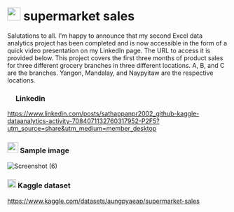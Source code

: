 # <img src="https://github.com/sathappanPR/Analytics_supermarket-sales/assets/84607354/376dcaed-7a56-4c5c-b65e-39676ccab549" width="30"> supermarket sales
Salutations to all. I'm happy to announce that my second Excel data analytics project has been completed and is now accessible in the form of a quick video presentation on my LinkedIn page. The URL to access it is provided below. This project covers the first three months of product sales for three different grocery branches in three different locations. A, B, and C are the branches. Yangon, Mandalay, and Naypyitaw are the respective locations.
### <img src="https://github.com/sathappanPR/Analytics_supermarket-sales/assets/84607354/9c0971bf-9435-41ce-bc01-47338e1432a1" width="15"> Linkedin 
https://www.linkedin.com/posts/sathappanpr2002_github-kaggle-dataanalytics-activity-7084071132760317952-P2F5?utm_source=share&utm_medium=member_desktop 
### <img src="https://github.com/sathappanPR/Analytics_supermarket-sales/assets/84607354/57c62f88-18bd-49c8-8d69-deb1e7af34eb" width="25"> Sample image
![Screenshot (6)](https://github.com/sathappanPR/Analytics_supermarket-sales/assets/84607354/41668b95-2b0d-482b-80ca-ec516d923ab6)
### <img src="https://github.com/sathappanPR/Analytics_supermarket-sales/assets/84607354/adf74ae8-51f2-4e6e-8087-e296c4900c3d" width="20"> Kaggle dataset 
https://www.kaggle.com/datasets/aungpyaeap/supermarket-sales
